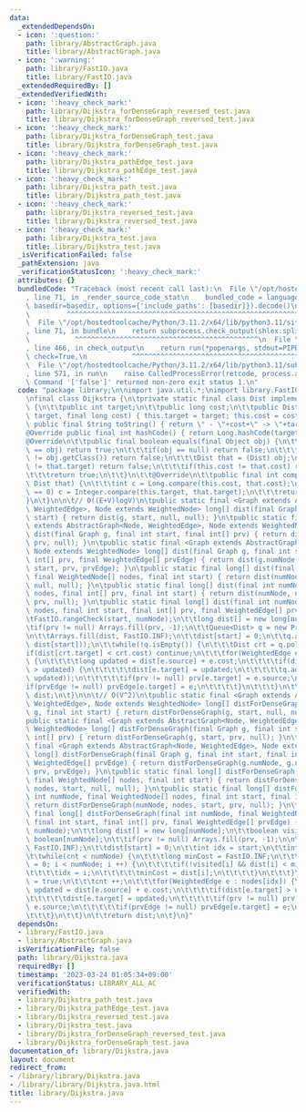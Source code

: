 ```yaml
---
data:
  _extendedDependsOn:
  - icon: ':question:'
    path: library/AbstractGraph.java
    title: library/AbstractGraph.java
  - icon: ':warning:'
    path: library/FastIO.java
    title: library/FastIO.java
  _extendedRequiredBy: []
  _extendedVerifiedWith:
  - icon: ':heavy_check_mark:'
    path: library/Dijkstra_forDenseGraph_reversed_test.java
    title: library/Dijkstra_forDenseGraph_reversed_test.java
  - icon: ':heavy_check_mark:'
    path: library/Dijkstra_forDenseGraph_test.java
    title: library/Dijkstra_forDenseGraph_test.java
  - icon: ':heavy_check_mark:'
    path: library/Dijkstra_pathEdge_test.java
    title: library/Dijkstra_pathEdge_test.java
  - icon: ':heavy_check_mark:'
    path: library/Dijkstra_path_test.java
    title: library/Dijkstra_path_test.java
  - icon: ':heavy_check_mark:'
    path: library/Dijkstra_reversed_test.java
    title: library/Dijkstra_reversed_test.java
  - icon: ':heavy_check_mark:'
    path: library/Dijkstra_test.java
    title: library/Dijkstra_test.java
  _isVerificationFailed: false
  _pathExtension: java
  _verificationStatusIcon: ':heavy_check_mark:'
  attributes: {}
  bundledCode: "Traceback (most recent call last):\n  File \"/opt/hostedtoolcache/Python/3.11.2/x64/lib/python3.11/site-packages/onlinejudge_verify/documentation/build.py\"\
    , line 71, in _render_source_code_stat\n    bundled_code = language.bundle(stat.path,\
    \ basedir=basedir, options={'include_paths': [basedir]}).decode()\n          \
    \         ^^^^^^^^^^^^^^^^^^^^^^^^^^^^^^^^^^^^^^^^^^^^^^^^^^^^^^^^^^^^^^^^^^^^^^^^^^^^^^^^^\n\
    \  File \"/opt/hostedtoolcache/Python/3.11.2/x64/lib/python3.11/site-packages/onlinejudge_verify/languages/user_defined.py\"\
    , line 71, in bundle\n    return subprocess.check_output(shlex.split(command))\n\
    \           ^^^^^^^^^^^^^^^^^^^^^^^^^^^^^^^^^^^^^^^^^^^^^\n  File \"/opt/hostedtoolcache/Python/3.11.2/x64/lib/python3.11/subprocess.py\"\
    , line 466, in check_output\n    return run(*popenargs, stdout=PIPE, timeout=timeout,\
    \ check=True,\n           ^^^^^^^^^^^^^^^^^^^^^^^^^^^^^^^^^^^^^^^^^^^^^^^^^^^^^^^^^\n\
    \  File \"/opt/hostedtoolcache/Python/3.11.2/x64/lib/python3.11/subprocess.py\"\
    , line 571, in run\n    raise CalledProcessError(retcode, process.args,\nsubprocess.CalledProcessError:\
    \ Command '['false']' returned non-zero exit status 1.\n"
  code: "package library;\n\nimport java.util.*;\nimport library.FastIO;\nimport library.AbstractGraph;\n\
    \nfinal class Dijkstra {\n\tprivate static final class Dist implements Comparable<Dist>\
    \ {\n\t\tpublic int target;\n\t\tpublic long cost;\n\t\tpublic Dist(final int\
    \ target, final long cost) { this.target = target; this.cost = cost; }\n\t\t@Override\
    \ public final String toString() { return \" - \"+cost+\" -> \"+target; }\n\t\t\
    @Override public final int hashCode() { return Long.hashCode(target); }\n\t\t\
    @Override\n\t\tpublic final boolean equals(final Object obj) {\n\t\t\tif(this\
    \ == obj) return true;\n\t\t\tif(obj == null) return false;\n\t\t\tif(this.getClass()\
    \ != obj.getClass()) return false;\n\t\t\tDist that = (Dist) obj;\n\t\t\tif(this.target\
    \ != that.target) return false;\n\t\t\tif(this.cost != that.cost) return false;\n\
    \t\t\treturn true;\n\t\t}\n\t\t@Override\n\t\tpublic final int compareTo(final\
    \ Dist that) {\n\t\t\tint c = Long.compare(this.cost, that.cost);\n\t\t\tif(c\
    \ == 0) c = Integer.compare(this.target, that.target);\n\t\t\treturn c;\n\t\t\
    }\n\t}\n\n\t// O((E+V)logV)\n\tpublic static final <Graph extends AbstractGraph<Node,\
    \ WeightedEdge>, Node extends WeightedNode> long[] dist(final Graph g, final int\
    \ start) { return dist(g, start, null, null); }\n\tpublic static final <Graph\
    \ extends AbstractGraph<Node, WeightedEdge>, Node extends WeightedNode> long[]\
    \ dist(final Graph g, final int start, final int[] prv) { return dist(g, start,\
    \ prv, null); }\n\tpublic static final <Graph extends AbstractGraph<Node, WeightedEdge>,\
    \ Node extends WeightedNode> long[] dist(final Graph g, final int start, final\
    \ int[] prv, final WeightedEdge[] prvEdge) { return dist(g.numNode, g.nodes(),\
    \ start, prv, prvEdge); }\n\tpublic static final long[] dist(final int numNode,\
    \ final WeightedNode[] nodes, final int start) { return dist(numNode, nodes, start,\
    \ null, null); }\n\tpublic static final long[] dist(final int numNode, final WeightedNode[]\
    \ nodes, final int[] prv, final int start) { return dist(numNode, nodes, start,\
    \ prv, null); }\n\tpublic static final long[] dist(final int numNode, final WeightedNode[]\
    \ nodes, final int start, final int[] prv, final WeightedEdge[] prvEdge) {\n\t\
    \tFastIO.rangeCheck(start, numNode);\n\t\tlong dist[] = new long[numNode];\n\t\
    \tif(prv != null) Arrays.fill(prv, -1);\n\t\tQueue<Dist> q = new PriorityQueue<>();\n\
    \n\t\tArrays.fill(dist, FastIO.INF);\n\t\tdist[start] = 0;\n\t\tq.add(new Dist(start,\
    \ dist[start]));\n\t\twhile(!q.isEmpty()) {\n\t\t\tDist crt = q.poll();\n\t\t\t\
    if(dist[crt.target] < crt.cost) continue;\n\t\t\tfor(WeightedEdge e : nodes[crt.target])\
    \ {\n\t\t\t\tlong updated = dist[e.source] + e.cost;\n\t\t\t\tif(dist[e.target]\
    \ > updated) {\n\t\t\t\t\tdist[e.target] = updated;\n\t\t\t\t\tq.add(new Dist(e.target,\
    \ updated));\n\t\t\t\t\tif(prv != null) prv[e.target] = e.source;\n\t\t\t\t\t\
    if(prvEdge != null) prvEdge[e.target] = e;\n\t\t\t\t}\n\t\t\t}\n\t\t}\n\t\treturn\
    \ dist;\n\t}\n\n\t// O(V^2)\n\tpublic static final <Graph extends AbstractGraph<Node,\
    \ WeightedEdge>, Node extends WeightedNode> long[] distForDenseGraph(final Graph\
    \ g, final int start) { return distForDenseGraph(g, start, null, null); }\n\t\
    public static final <Graph extends AbstractGraph<Node, WeightedEdge>, Node extends\
    \ WeightedNode> long[] distForDenseGraph(final Graph g, final int start, final\
    \ int[] prv) { return distForDenseGraph(g, start, prv, null); }\n\tpublic static\
    \ final <Graph extends AbstractGraph<Node, WeightedEdge>, Node extends WeightedNode>\
    \ long[] distForDenseGraph(final Graph g, final int start, final int[] prv, final\
    \ WeightedEdge[] prvEdge) { return distForDenseGraph(g.numNode, g.nodes(), start,\
    \ prv, prvEdge); }\n\tpublic static final long[] distForDenseGraph(final int numNode,\
    \ final WeightedNode[] nodes, final int start) { return distForDenseGraph(numNode,\
    \ nodes, start, null, null); }\n\tpublic static final long[] distForDenseGraph(final\
    \ int numNode, final WeightedNode[] nodes, final int start, final int[] prv) {\
    \ return distForDenseGraph(numNode, nodes, start, prv, null); }\n\tpublic static\
    \ final long[] distForDenseGraph(final int numNode, final WeightedNode[] nodes,\
    \ final int start, final int[] prv, final WeightedEdge[] prvEdge) {\n\t\tFastIO.rangeCheck(start,\
    \ numNode);\n\t\tlong dist[] = new long[numNode];\n\t\tboolean visited[] = new\
    \ boolean[numNode];\n\t\tif(prv != null) Arrays.fill(prv, -1);\n\n\t\tArrays.fill(dist,\
    \ FastIO.INF);\n\t\tdist[start] = 0;\n\t\tint idx = start;\n\t\tint cnt = 0;\n\
    \t\twhile(cnt < numNode) {\n\t\t\tlong minCost = FastIO.INF;\n\t\t\tfor(int i\
    \ = 0; i < numNode; i ++) {\n\t\t\t\tif(!visited[i] && dist[i] < minCost) {\n\t\
    \t\t\t\tidx = i;\n\t\t\t\t\tminCost = dist[i];\n\t\t\t\t}\n\t\t\t}\n\t\t\tvisited[idx]\
    \ = true;\n\t\t\tcnt ++;\n\t\t\tfor(WeightedEdge e : nodes[idx]) {\n\t\t\t\tlong\
    \ updated = dist[e.source] + e.cost;\n\t\t\t\tif(dist[e.target] > updated) {\n\
    \t\t\t\t\tdist[e.target] = updated;\n\t\t\t\t\tif(prv != null) prv[e.target] =\
    \ e.source;\n\t\t\t\t\tif(prvEdge != null) prvEdge[e.target] = e;\n\t\t\t\t}\n\
    \t\t\t}\n\t\t}\n\t\treturn dist;\n\t}\n}"
  dependsOn:
  - library/FastIO.java
  - library/AbstractGraph.java
  isVerificationFile: false
  path: library/Dijkstra.java
  requiredBy: []
  timestamp: '2023-03-24 01:05:34+09:00'
  verificationStatus: LIBRARY_ALL_AC
  verifiedWith:
  - library/Dijkstra_path_test.java
  - library/Dijkstra_pathEdge_test.java
  - library/Dijkstra_reversed_test.java
  - library/Dijkstra_test.java
  - library/Dijkstra_forDenseGraph_reversed_test.java
  - library/Dijkstra_forDenseGraph_test.java
documentation_of: library/Dijkstra.java
layout: document
redirect_from:
- /library/library/Dijkstra.java
- /library/library/Dijkstra.java.html
title: library/Dijkstra.java
---
```

